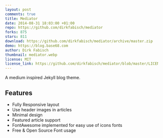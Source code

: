 ```yaml
---
layout: post
comments: true
title: Mediator
date: 2014-08-31 18:03:00 +01:00
repo: https://github.com/dirkfabisch/mediator
forks: 875
stars: 811
download: https://github.com/dirkfabisch/mediator/archive/master.zip
demo: https://blog.base68.com
author: Dirk Fabisch
thumbnail: mediator.webp
license: MIT
license_link: https://github.com/dirkfabisch/mediator/blob/master/LICENCE
---
```


A medium inspired Jekyll blog theme.

## Features

* Fully Responsive layout
* Use header images in articles
* Minimal design
* Featured article support
* FontAwesome implemented for easy use of icons fonts
* Free & Open Source Font usage
